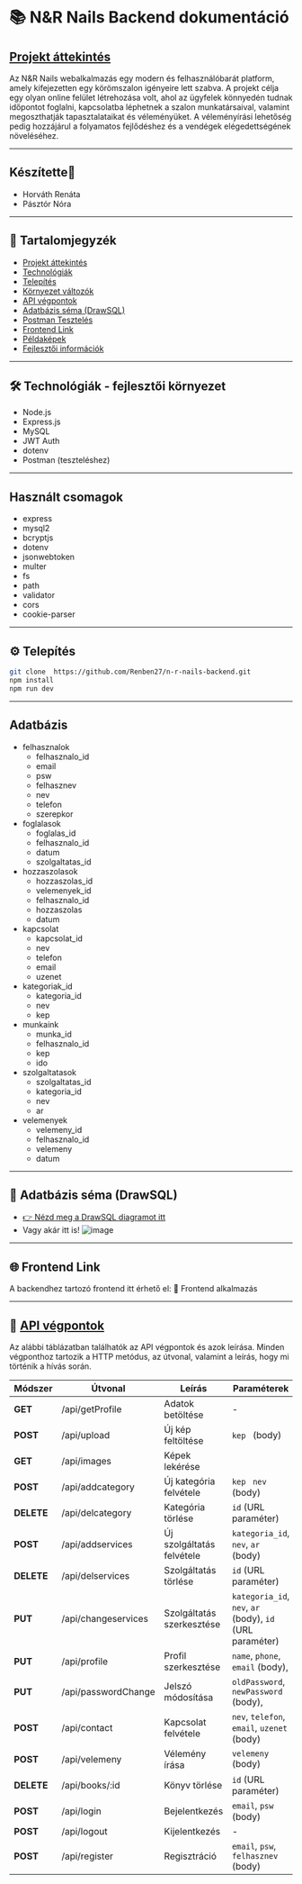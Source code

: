  # 📚 N&R Nails Backend dokumentáció

 ## [Projekt áttekintés](#projekt-áttekintés)
 Az N&R Nails webalkalmazás egy modern és felhasználóbarát platform, amely kifejezetten egy körömszalon igényeire lett szabva. A projekt célja egy olyan online felület létrehozása volt, ahol az ügyfelek könnyedén tudnak időpontot foglalni, kapcsolatba léphetnek a szalon munkatársaival, valamint megoszthatják tapasztalataikat és véleményüket. A véleményírási lehetőség pedig hozzájárul a folyamatos fejlődéshez és a vendégek elégedettségének növeléséhez.

---
## Készítette🎀
- Horváth Renáta
- Pásztór Nóra

---
 ## 📑 Tartalomjegyzék

- [Projekt áttekintés](#projekt-áttekintés)
- [Technológiák](#technológiák)
- [Telepítés](#telepítés)
- [Környezet változók](#környezet-változók)
- [API végpontok](#api-végpontok)
- [Adatbázis séma (DrawSQL)](#adatbázis-séma-drawsql)
- [Postman Tesztelés](#postman-tesztelés)
- [Frontend Link](#frontend-link)
- [Példaképek](#példaképek)
- [Fejlesztői információk](#fejlesztői-információk)

 ---
## 🛠 Technológiák - fejlesztői környezet

- Node.js
- Express.js
- MySQL
- JWT Auth
- dotenv
- Postman (teszteléshez)  

---
## Használt csomagok
- express
- mysql2
- bcryptjs
- dotenv
- jsonwebtoken
- multer
- fs
- path
- validator
- cors
- cookie-parser
 ---
 ## ⚙️ Telepítés

```bash
git clone  https://github.com/Renben27/n-r-nails-backend.git
npm install
npm run dev
```
---
## Adatbázis
- felhasznalok
  - felhasznalo_id
  - email
  - psw
  - felhasznev
  - nev
  - telefon
  - szerepkor
- foglalasok
  - foglalas_id
  - felhasznalo_id
  - datum
  - szolgaltatas_id
- hozzaszolasok
  - hozzaszolas_id
  - velemenyek_id
  - felhasznalo_id
  - hozzaszolas
  - datum
- kapcsolat
  - kapcsolat_id
  - nev
  - telefon
  - email
  - uzenet
- kategoriak_id
  - kategoria_id
  - nev
  - kep
- munkaink
  - munka_id
  - felhasznalo_id
  - kep
  - ido
- szolgaltatasok
  - szolgaltatas_id
  - kategoria_id
  - nev
  - ar
- velemenyek
  - velemeny_id
  - felhasznalo_id
  - velemeny
  - datum
 
---
## 🧩 Adatbázis séma (DrawSQL) 
- [👉 Nézd meg a DrawSQL diagramot itt](https://drawsql.app/teams/hungarybaross/diagrams/nrnailsv)
- Vagy akár itt is! ![image](https://github.com/user-attachments/assets/0df3c6c4-9fe7-4ac3-9686-c39ba324c559)

 ---
## 🌐 Frontend Link
A backendhez tartozó frontend itt érhető el: 🔗 Frontend alkalmazás

 ---

 ## 📡  [API végpontok](#api-végpontok)

Az alábbi táblázatban találhatók az API végpontok és azok leírása. Minden végponthoz tartozik a HTTP metódus, az útvonal, valamint a leírás, hogy mi történik a hívás során.

| Módszer | Útvonal         | Leírás                                   | Paraméterek                       | Hitelesítés |
|---------|-----------------|------------------------------------------|------------------------------------|-------------|
| **GET** | /api/getProfile      | Adatok betöltése                       | - | ✅ Igen     |
| **POST**| /api/upload      | Új kép feltöltése                      | `kep ` (body)   | ✅ Igen     |
| **GET** | /api/images  | Képek lekérése             |                 | ✅ Igen     |
| **POST**| /api/addcategory      | Új kategória felvétele                      | `kep ` `nev ` (body)   | ✅ Igen     |
 | **DELETE** | /api/delcategory | Kategória törlése                           | `id` (URL paraméter) | ✅ Igen     |
 | **POST**| /api/addservices      | Új szolgáltatás felvétele                      |  `kategoria_id`, `nev`, `ar` (body)   | ✅ Igen     |
 | **DELETE** | /api/delservices | Szolgáltatás törlése                           | `id` (URL paraméter) | ✅ Igen     |
 | **PUT** | /api/changeservices  | Szolgáltatás szerkesztése                         |`kategoria_id`, `nev`, `ar` (body), `id` (URL paraméter)   | ✅ Igen     |
| **PUT** | /api/profile  | Profil szerkesztése                         | `name`, `phone`, `email`  (body),  | ✅ Igen     |
| **PUT** | /api/passwordChange  | Jelszó módosítása                         | `oldPassword`, `newPassword`  (body),  | ✅ Igen     |
 | **POST**| /api/contact      | Kapcsolat felvétele                      |  `nev`, `telefon`, `email`, `uzenet` (body)   | ✅ Igen     |
| **POST**| /api/velemeny      | Vélemény írása                     |  `velemeny `  (body)   | ✅ Igen     |
 | **DELETE** | /api/books/:id | Könyv törlése                           | `id` (URL paraméter) | ✅ Igen     |
| **POST**| /api/login      | Bejelentkezés                            | `email`, `psw` (body) | ❌ Nem      |
| **POST**| /api/logout     | Kijelentkezés                            | - | ✅ Igen |
 | **POST**| /api/register   | Regisztráció                             | `email`, `psw`, `felhasznev` (body) | ❌ Nem      |



